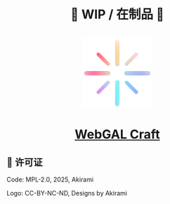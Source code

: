 <h1 align="center">🚧 WIP / 在制品 🚧</h1>

<p align="center">
  <a href="https://github.com/A-kirami/webgal-craft">
    <br />
    <img src="./public/webgal-craft-logo.svg" alt="WebGAL Craft Logo" width="160" />
    <br />
    <h1 align="center">WebGAL Craft</h1>
  </a>
</p>

## 📄 许可证

Code: MPL-2.0, 2025, Akirami

Logo: CC-BY-NC-ND, Designs by Akirami
